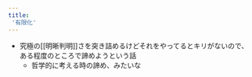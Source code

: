 ```yaml
---
title:
 '有限化'
---
```


- 究極の[[明晰判明]]さを突き詰めるけどそれをやってるとキリがないので、ある程度のところで諦めようという話
    - 哲学的に考える時の諦め、みたいな
